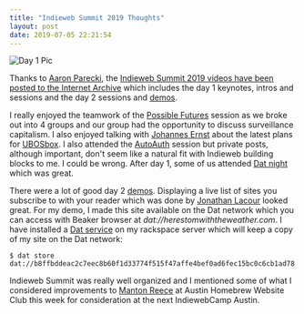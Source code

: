 ```yaml
---
title: "Indieweb Summit 2019 Thoughts"
layout: post
date: 2019-07-05 22:21:54
---
```

![Day 1 Pic](https://indieweb.org/this-week/images/2019-07-05/b6c256626e1376824ee1b51b80e5c824b55efba3.jpg)

Thanks to [Aaron Parecki](https://aaronparecki.com), the [Indieweb Summit 2019 videos have been posted to the Internet Archive](https://indieweb.org/2019/Schedule) which includes the day 1 keynotes, intros and sessions and the day 2 sessions and [demos](https://indieweb.org/2019/Demos).

I really enjoyed the teamwork of the [Possible Futures](https://indieweb.org/2019/indiewebfutures) session as we broke out into 4 groups and our group had the opportunity to discuss surveillance capitalism.  I also enjoyed talking with [Johannes Ernst](https://upon2020.com/blog) about the latest plans for [UBOSbox](https://indieweb.org/UBOSbox).  I also attended the [AutoAuth](https://indieweb.org/2019/alltheauth) session but private posts, although important, don't seem like a natural fit with Indieweb building blocks to me.  I could be wrong.  After day 1, some of us attended [Dat night](https://datnight.org/) which was great.

There were a lot of good day 2 [demos](https://indieweb.org/2019/Demos).  Displaying a live list of sites you subscribe to with your reader which was done by [Jonathan Lacour](https://cleverdevil.io/) looked great.  For my demo, I made this site available on the Dat network which you can access with Beaker browser at *dat://herestomwiththeweather.com*.  I have installed a [Dat service](https://docs.datproject.org/docs/dat-server) on my rackspace server which will keep a copy of my site on the Dat network:

```
$ dat store dat://b8ffbddeac2c7eec8b60f1d33774f515f47affe4bef0ad6fec15bc0c6cb1ad78
```

Indieweb Summit was really well organized and I mentioned some of what I considered improvements to [Manton Reece](https://manton.org) at Austin Homebrew Website Club this week for consideration at the next IndiewebCamp Austin.
